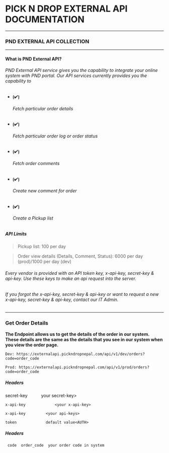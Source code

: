 # PICK N DROP EXTERNAL API DOCUMENTATION #
--------------------------------------------
### PND EXTERNAL API COLLECTION ###
--------------------------------------------
#### What is PND External API? ####

###### PND External API service gives you the capability to integrate your online system with PND portal. Our API services currently provides you the capability to #####

- ⦗✔⦘ <h6>Fetch particular order details</h6>
- ⦗✔⦘ <h6>Fetch particular order log or order status</h6>
- ⦗✔⦘ <h6>Fetch order comments</h6>
- ⦗✔⦘ <h6>Create new comment for order</h6>
- ⦗✔⦘ <h6>Create a Pickup list</h6>

##### API Limits #####


> 	Pickup list: 100 per day 

> 	Order view details (Details, Comment, Status): 6000 per day (prod)/1000 per day (dev)  

###### Every vendor is provided with an API token key, x-api-key, secret-key & api-key. Use these keys to make an api request into the server. ######
###### If you forgot the x-api-key, secret-key & api-key or want to request a new x-api-key, secret-key & api-key, contact our IT Admin. ######

-------------------------------------------------------------------------------------------------------------------

### Get Order Details ###

**The Endpoint allows us to get the details of the order in our system. These details are the same as the details that you see in our system when you view the order page.**

``` Dev: https://externalapi.pickndropnepal.com/api/v1/dev/orders?code=order_code ```

``` Prod: https://externalapi.pickndropnepal.com/api/v1/prod/orders?code=order_code ```

##### Headers #####

secret-key	&nbsp; &nbsp; &nbsp; &nbsp; &nbsp;	your secret-key>

` x-api-key				<your x-api-key> `

` x-api-key			<your api-keys> `

` token				default value<AUTH> `	

##### Headers #####

`  code  order_code  your order code in system `
 














